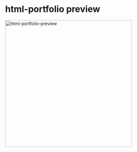 # html-portfolio preview
<img width="408" alt="html-portfolio-preview" src="https://github.com/arnabsharma/html-portfolio/assets/32814198/03f350ff-df22-42c8-9492-9cfda168e244">
